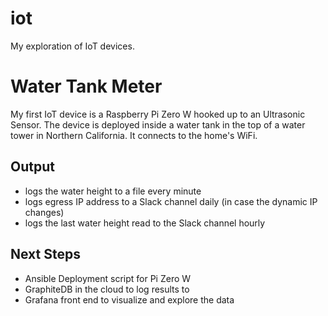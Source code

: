 # iot

My exploration of IoT devices.

# Water Tank Meter

My first IoT device is a Raspberry Pi Zero W hooked up to an Ultrasonic Sensor. The device is deployed inside a water tank in the top of a water tower in Northern California. It connects to the home's WiFi.

## Output

* logs the water height to a file every minute
* logs egress IP address to a Slack channel daily (in case the dynamic IP changes)
* logs the last water height read to the Slack channel hourly

## Next Steps

* Ansible Deployment script for Pi Zero W
* GraphiteDB in the cloud to log results to
* Grafana front end to visualize and explore the data
